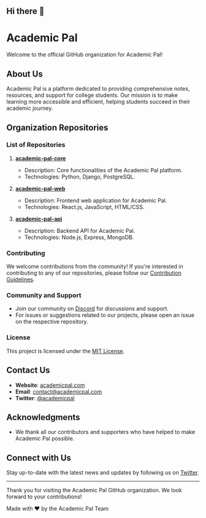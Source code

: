 ## Hi there 👋

# Academic Pal

Welcome to the official GitHub organization for Academic Pal!

## About Us

Academic Pal is a platform dedicated to providing comprehensive notes, resources, and support for college students. Our mission is to make learning more accessible and efficient, helping students succeed in their academic journey.

## Organization Repositories

### List of Repositories

1. **[academic-pal-core](https://github.com/academic-pal/academic-pal-core)**
   - Description: Core functionalities of the Academic Pal platform.
   - Technologies: Python, Django, PostgreSQL.

2. **[academic-pal-web](https://github.com/academic-pal/academic-pal-web)**
   - Description: Frontend web application for Academic Pal.
   - Technologies: React.js, JavaScript, HTML/CSS.

3. **[academic-pal-api](https://github.com/academic-pal/academic-pal-api)**
   - Description: Backend API for Academic Pal.
   - Technologies: Node.js, Express, MongoDB.

### Contributing

We welcome contributions from the community! If you're interested in contributing to any of our repositories, please follow our [Contribution Guidelines](CONTRIBUTING.md).

### Community and Support

- Join our community on [Discord](https://discord.com/invite/b3Z6BuJJ) for discussions and support.
- For issues or suggestions related to our projects, please open an issue on the respective repository.

### License

This project is licensed under the [MIT License](LICENSE).

## Contact Us

- **Website**: [academicpal.com](https://academicpal.com)
- **Email**: contact@academicpal.com
- **Twitter**: [@academicpal](https://twitter.com/academicpal)

## Acknowledgments

- We thank all our contributors and supporters who have helped to make Academic Pal possible.

## Connect with Us

Stay up-to-date with the latest news and updates by following us on [Twitter](https://twitter.com/academicpal).

---

Thank you for visiting the Academic Pal GitHub organization. We look forward to your contributions!


Made with ❤️ by the Academic Pal Team

